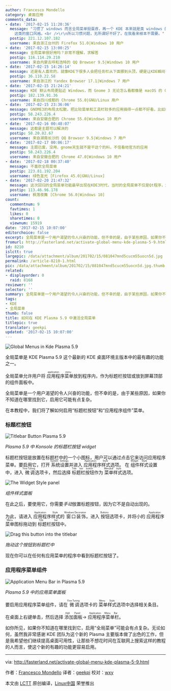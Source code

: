 ```yaml
---
author: Francesco Mondello
category: 桌面应用
comments_data:
- date: '2017-02-15 11:20:36'
  message: "习惯了 windows 而言全局菜单挺蛋疼，再一个 KDE 本来就是类 windows 的窗口，全局菜单更像是 macOS 以及 gnome
    这类的窗口风格。<br />\r\n所以习惯问题，无所谓好不好了。在我看来根本不需要。"
  postip: 221.12.107.182
  username: 来自浙江台州的 Firefox 51.0|Windows 10 用户
- date: '2017-02-15 13:00:25'
  message: 全局菜单很好用吗？非常不理解，求解答
  postip: 116.114.29.210
  username: 来自内蒙古呼和浩特的 QQ Browser 9.5|Windows 10 用户
- date: '2017-02-15 14:26:14'
  message: 还是有人喜欢的，就像KDE下很多人会把任务栏从下面挪到头顶，硬是让KDE瞬间有了MAC OS和GNOME的感觉^_^
  postip: 36.110.22.58
  username: 来自浙江的 Yandex Browser 17.1|Windows 7 用户
- date: '2017-02-15 21:24:21'
  message: KDE 默认布局更贴近 Windows，而 Gnome 3 无论怎么看都像是 macOS 的 Clone。
  postip: 182.139.91.36
  username: 来自四川成都的 Chrome 55.0|GNU/Linux 用户
- date: '2017-02-15 23:36:06'
  message: GNOME3的布局太松散，把比较菜单和工具栏较多的应用搞得一点都不好看，比如Eclipse
  postip: 58.243.226.4
  username: 来自安徽合肥的 Chrome 55.0|Windows 10 用户
- date: '2017-02-16 00:48:07'
  message: 这都是主题可以解决的
  postip: 58.20.82.67
  username: 来自湖南长沙的 QQ Browser 9.5|Windows 7 用户
- date: '2017-02-17 00:06:17'
  message: 主题已废，没用，gnome天生就不是干这个的料，不信看他官方的应用
  postip: 58.243.226.4
  username: 来自安徽合肥的 Chrome 47.0|Windows 10 用户
- date: '2017-02-18 00:37:40'
  message: 不喜欢全局菜单
  postip: 223.81.192.204
  username: 绿色圣光 [Firefox 45.0|GNU/Linux]
- date: '2017-02-20 21:47:32'
  message: 这次回归的全局菜单功能最早出现在KDE3时代，当时的全局菜单不仅是Qt程序，连GTK都能支持，可惜现在的版本只对Qt程序有效了，没有太大意义，毕竟Linux环境下很多重量级的应用都是GTK相关的。
  postip: 113.46.96.178
  username: 枫落夜舞 [Chrome 56.0|Windows 10]
count:
  commentnum: 9
  favtimes: 1
  likes: 0
  sharetimes: 0
  viewnum: 15919
date: '2017-02-15 10:07:00'
editorchoice: false
excerpt: 全局菜单是一个用户渴望的令人兴奋的功能，但不幸的是，由于某些原因，如果你不知道在哪里找到它，启用它可能有点复杂。
fromurl: http://fasterland.net/activate-global-menu-kde-plasma-5-9.html
id: 8210
islctt: true
largepic: /data/attachment/album/201702/15/081047mnd5cucm55uocn5d.jpg
permalink: /article-8210-1.html
pic: /data/attachment/album/201702/15/081047mnd5cucm55uocn5d.jpg.thumb.jpg
related:
- displayorder: 0
  raid: 8168
reviewer: ''
selector: ''
summary: 全局菜单是一个用户渴望的令人兴奋的功能，但不幸的是，由于某些原因，如果你不知道在哪里找到它，启用它可能有点复杂。
tags:
- KDE
- 全局菜单
thumb: false
title: 如何在 KDE Plasma 5.9 中激活全局菜单
titlepic: true
translator: geekpi
updated: '2017-02-15 10:07:00'
---
```


![Global Menus in Kde Plasma 5.9](/data/attachment/album/201702/15/081047mnd5cucm55uocn5d.jpg)


全局菜单是 KDE Plasma 5.9 这个最新的 KDE 桌面环境主版本中的最有趣的功能之一。


全局菜单允许用户将<ruby> 应用程序菜单 <rp>  （ </rp> <rt>  application menu </rt> <rp>  ） </rp></ruby>放到程序内，作为标题栏按钮或放到屏幕顶部的组件面板中。


全局菜单是一个用户渴望的令人兴奋的功能，但不幸的是，由于某些原因，如果你不知道在哪里找到它，启用它可能有点复杂。


在本教程中，我们将了解如何启用“标题栏按钮”和“应用程序组件”菜单。


### 标题栏按钮


![Titlebar Button Plasma 5.9](/data/attachment/album/201702/15/081048dlnslhduetldszul.png)


*Plasma 5.9 中 Konsole 的标题栏按钮 widget*


标题栏按钮是放置在标题栏中的一个小图标，用户可以通过点击它来访问应用程序菜单。要启用它，打开<ruby> 系统设置 <rp>  （ </rp> <rt>  System Settings </rt> <rp>  ） </rp></ruby>并进入<ruby> 应用程序样式 <rp>  （ </rp> <rt>  Application Style </rt> <rp>  ） </rp></ruby>选项。 在<ruby> 组件样式 <rp>  （ </rp> <rt>  Widget Style </rt> <rp>  ） </rp></ruby>设置中，进入<ruby> 微调 <rp>  （ </rp> <rt>  Fine Tuning </rt> <rp>  ） </rp></ruby>选项卡，然后选择<ruby> 标题栏按钮 <rp>  （ </rp> <rt>  Title bar button </rt> <rp>  ） </rp></ruby>作为<ruby> 菜单样式 <rp>  （ </rp> <rt>  Menubar style </rt> <rp>  ） </rp></ruby>选项。


![The Widget Style panel](/data/attachment/album/201702/15/081051ty002agg42y1hktz.png)


*组件样式面板*


在此之后，要使用它，你需要*手动*放置标题按钮，因为它不是自动出现的。


为此，请进入<ruby> 应用程序样式 <rp>  （ </rp> <rt>  Application Style </rt> <rp>  ） </rp></ruby>的<ruby> 窗口装饰 <rp>  （ </rp> <rt>  Windows Decoration </rt> <rp>  ） </rp></ruby>。进入<ruby> 按钮 <rp>  （ </rp> <rt>  Buttons </rt> <rp>  ） </rp></ruby>选项卡，并将小的<ruby> 应用程序菜单 <rp>  （ </rp> <rt>  Application Menu </rt> <rp>  ） </rp></ruby>图标拖动到<ruby> 标题栏按钮 <rp>  （ </rp> <rt>  Title bar </rt> <rp>  ） </rp></ruby>中。


![Drag this button into the titlebar](/data/attachment/album/201702/15/081059s457j9fw9i9lfzff.png)


*拖动这个按钮到标题栏中*


现在你可以在任何有应用菜单的程序中看到标题栏按钮了。


### 应用程序菜单组件


![Application Menu Bar in Plasma 5.9](/data/attachment/album/201702/15/081113e96z6nn0nlr6166g.jpg)


*Plasma 5.9 中的应用菜单面板*


要启用应用程序菜单组件，请在<ruby> 微调 <rp>  （ </rp> <rt>  Fine Tuning </rt> <rp>  ） </rp></ruby>选项卡的<ruby> 菜单样式 <rp>  （ </rp> <rt>  Menu Style </rt> <rp>  ） </rp></ruby>选项中选择相关条目。


在桌面上右键单击，然后选择<ruby> 添加面板 <rp>  （ </rp> <rt>  Add Panel </rt> <rp>  ） </rp></ruby>-> <ruby> 应用程序菜单栏 <rp>  （ </rp> <rt>  Application Menu Bar </rt> <rp>  ） </rp></ruby>。


如你所见，如果你不知道在哪里找到它，启用“全局菜单”可能会有点复杂。无论如何，虽然我非常感谢 KDE 团队为这个新的 Plasma 主要版本做了出色的工作，但是我希望他们继续提高桌面可用性，让那些不想花时间在互联网上搜索这样的教程的人而言，使这个新的有趣的功能更容易启用。




---


via: <http://fasterland.net/activate-global-menu-kde-plasma-5-9.html>


作者：[Francesco Mondello](http://fasterland.net/) 译者：[geekpi](https://github.com/geekpi) 校对：[wxy](https://github.com/wxy)


本文由 [LCTT](https://github.com/LCTT/TranslateProject) 原创编译，[Linux中国](https://linux.cn/) 荣誉推出